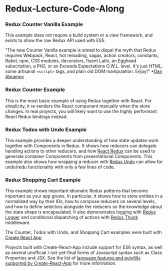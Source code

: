 # Redux-Lecture-Code-Along

### Redux Counter Vanilla Example

This example does not require a build system or a view framework, and exists to show the raw Redux API used with ES5.

  "The new Counter Vanilla example is aimed to dispel the myth that Redux requires Webpack, React, hot reloading, sagas, action creators, constants, Babel, npm, CSS modules, decorators, fluent Latin, an Egghead subscription, a PhD, or an Exceeds Expectations O.W.L. level. It's just HTML, some artisanal `<script>` tags, and plain old DOM manipulation. Enjoy!"
    *[Dan Abramov](https://github.com/gaearon)


### Redux Counter Example


This is the most basic example of using Redux together with React. For simplicity, it re-renders the React component manually when the store changes. In real projects, you will likely want to use the highly performant React Redux bindings instead.




### Redux Todos with Undo Example

This example provides a deeper understanding of how state updates work together with Components in Redux.  It shows how reducers can delegate handling actions to other reducers, and how [React Redux](https://github.com/reduxjs/react-redux) can be used to generate container Components from presentational Components. This example also shows how wrapping a reducer with [Redux Undo](https://github.com/omnidan/redux-undo) can allow for undo/redu functionality with only a few lines of code.


### Redux Shopping Cart Example

This example shows important idiomatic Redux patterns that become important as your app grows. In particular, it shows how to store entities in a normalized way by their IDs, how to compose reducers on several levels, and how to define selectors alongside the reducers so the knowledge about the state shape is encapsulated. It also demonstrates logging with [Redux Logger](https://github.com/LogRocket/redux-logger) and conditional dispatching of actions with [Redux Thunk](https://github.com/reduxjs/redux-thunk) middleware.




The Counter, Todos with Undo, and Shopping Cart examples were built with [Create React App](https://github.com/facebookincubator/create-react-app)

Projects built with Create-React-App include support for ES6 syntax, as well as several unofficial / not-yet-final forms of Javascript syntax such as Class Properties and JSX. See the list of [language features and polyfills supported by Create-React-App](https://github.com/facebookincubator/create-react-app/blob/master/packages/react-scripts/template/README.md#supported-language-features-and-polyfills) for more information.